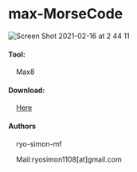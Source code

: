 # max-MorseCode

![Screen Shot 2021-02-16 at 2 44 11](https://user-images.githubusercontent.com/46313038/107978881-e2a97780-7000-11eb-9098-ace416c76cbc.png)

#### Tool:
&nbsp;&nbsp;&nbsp;&nbsp;Max8

#### Download:
&nbsp;&nbsp;&nbsp;&nbsp;[Here](https://github.com/ryo-simon-mf/max-MorseCode/raw/main/Morse_Code_v2.app.zip)

#### Authors
&nbsp;&nbsp;&nbsp;&nbsp;ryo-simon-mf

&nbsp;&nbsp;&nbsp;&nbsp;Mail:ryosimon1108[at]gmail.com

<!---
#### Links
<a href="https://ryo-simon-mf.github.io/works/ZigSow.html">HomePage</a>
--->
